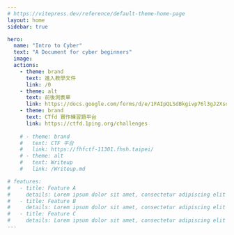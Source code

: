 ```yaml
---
# https://vitepress.dev/reference/default-theme-home-page
layout: home
sidebar: true

hero:
  name: "Intro to Cyber"
  text: "A Document for cyber beginners"
  image: 
  actions:
    - theme: brand
      text: 進入教學文件
      link: /0
    - theme: alt
      text: 前後測表單
      link: https://docs.google.com/forms/d/e/1FAIpQLSdBkgivp76l3gJ2XsqTqJhNM-KAZqK95pRdOLlCy0GYF2BH1Q/viewform?usp=dialog
    - theme: brand
      text: CTfd 實作練習題平台
      link: https://ctfd.1ping.org/challenges
    
    # - theme: brand
    #   text: CTF 平台
    #   link: https://fhfctf-11301.fhsh.taipei/
    # - theme: alt
    #   text: Writeup
    #   link: /Writeup.md

# features:
#   - title: Feature A
#     details: Lorem ipsum dolor sit amet, consectetur adipiscing elit
#   - title: Feature B
#     details: Lorem ipsum dolor sit amet, consectetur adipiscing elit
#   - title: Feature C
#     details: Lorem ipsum dolor sit amet, consectetur adipiscing elit
---
```



